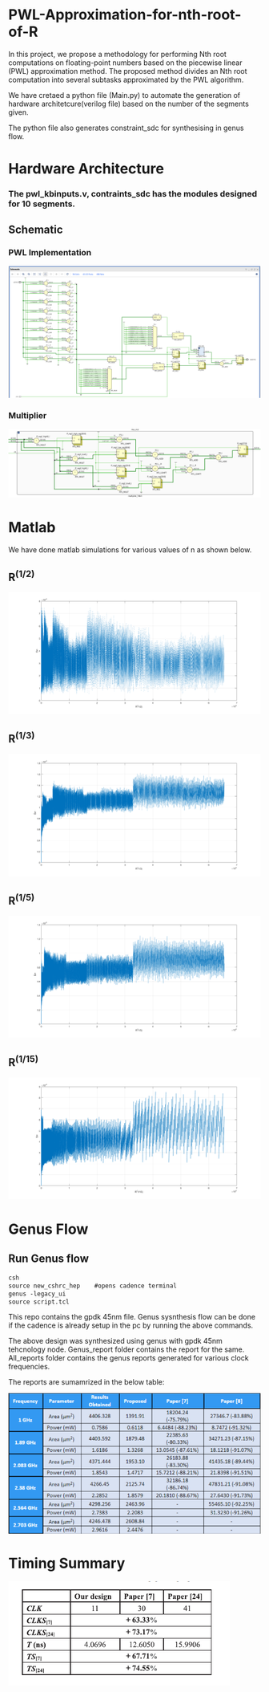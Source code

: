 # PWL-Approximation-for-nth-root-of-R
In this project, we propose a methodology for performing Nth root computations on floating-point numbers based on the piecewise linear (PWL) approximation method. The proposed method divides an Nth root computation into several subtasks approximated by the PWL algorithm.

We have cretaed a python file (Main.py) to automate the generation of hardware architetcure(verilog file) based on the number of the segments given.

The python file also generates constraint_sdc for synthesising in genus flow. 

# Hardware Architecture

### The pwl_kbinputs.v, contraints_sdc has the modules designed for 10 segments.

## Schematic

### PWL Implementation 
![Image](https://github.com/Bhuvan506/PWL-Approximation-for-nth-root-of-R/blob/main/images/Schematic1.png)

### Multiplier
![Image](https://github.com/Bhuvan506/PWL-Approximation-for-nth-root-of-R/blob/main/images/Schematic2.png)


# Matlab

We have done matlab simulations for various values of n as shown below.

## R<sup>(1/2)</sup>
![Image](https://github.com/Bhuvan506/PWL-Approximation-for-nth-root-of-R/blob/main/Simulations/root2.png)

## R<sup>(1/3)</sup>
![Image](https://github.com/Bhuvan506/PWL-Approximation-for-nth-root-of-R/blob/main/Simulations/root3.png)

## R<sup>(1/5)</sup>
![Image](https://github.com/Bhuvan506/PWL-Approximation-for-nth-root-of-R/blob/main/Simulations/root5.png)

## R<sup>(1/15)</sup>
![Image](https://github.com/Bhuvan506/PWL-Approximation-for-nth-root-of-R/blob/main/Simulations/root15.png)

# Genus Flow

## Run Genus flow
```
csh
source new_cshrc_hep    #opens cadence terminal
genus -legacy_ui
source script.tcl
```

This repo contains the gpdk 45nm file. Genus sysnthesis flow can be done if the cadence is already setup in the pc by running the above commands.

The above design was synthesized using genus with gpdk 45nm tehcnology node. Genus_report folder contains the report for the same.
All_reports folder contains the genus reports generated for various clock frequencies.

The reports are sumamrized in the below table:

![Image](https://github.com/Bhuvan506/PWL-Approximation-for-nth-root-of-R/blob/main/images/table.png)


# Timing Summary

![Image](https://github.com/Bhuvan506/PWL-Approximation-for-nth-root-of-R/blob/main/images/Summary.png)




